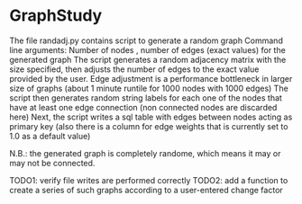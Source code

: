# GraphStudy
The file randadj.py contains script to generate a random graph
Command line arguments: Number of nodes , number of edges (exact values) for the generated graph
The script generates a random adjacency matrix with the size specified, then adjusts the number of edges to the exact value provided by the user. 
Edge adjustment is a performance bottleneck in larger size of graphs (about 1 minute runtile for 1000 nodes with 1000 edges)
The script then generates random string labels for each one of the nodes that have at least one edge connection (non connected nodes are discarded here)
Next, the script writes a sql table with edges between nodes acting as primary key (also there is a column for edge weights that is currently set to 1.0 as a default value)

N.B.: the generated graph is completely randome, which means it may or may not be connected. 

TODO1: verify file writes are performed correctly 
TODO2: add a function to create a series of such graphs according to a user-entered change factor 
